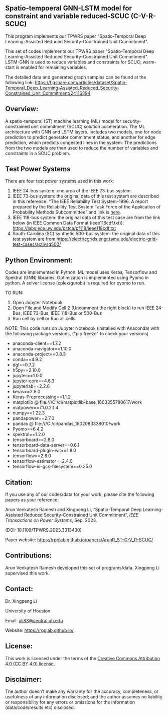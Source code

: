 ## Spatio-tempoeral GNN-LSTM model for constraint and variable reduced-SCUC (C-V-R-SCUC)
This program implements our TPWRS paper "Spatio-Temporal Deep Learning-Assisted Reduced Security-Constrained Unit Commitment".

This set of codes implements our TPWRS paper "Spatio-Temporal Deep Learning-Assisted Reduced Security-Constrained Unit Commitment". LSTM-GNN is used to reduce variables and constraints for SCUC; warm-start is enabled for remaining variables.

The detailed data and generated graph samples can be found at the following link:
https://figshare.com/articles/dataset/Spatio-Temporal_Deep_Learning-Assisted_Reduced_Security-Constrained_Unit_Commitment/24116394


## Overview:
A spatio-temporal (ST) machine learning (ML) model for security-constrained unit commitment (SCUC) solution acceleration. The ML architecture with GNN and LSTM layers. Includes two models, one for node prediction to predict generator commitment status, and another for edge prediction, which predicts congested lines in the system. The predictions from the two models are then used to reduce the number of variables and constraints in a SCUC problem.


## Test Power Systems
There are four test power systems used in this work:
1. IEEE 24-bus system: one area of the IEEE 73-bus system.
2. IEEE 73-bus system: the original data of this test system are described in this reference: "The IEEE Reliability Test System-1996. A report prepared by the Reliability Test System Task Force of the Application of Probability Methods Subcommittee" and link is <a class="" target="_blank" href="https://ieeexplore.ieee.org/document/780914">here</a>.
3. IEEE 118-bus system: the original data of this test case are from the link below (in IEEE Common Data Format (ieee118cdf.txt)): https://labs.ece.uw.edu/pstca/pf118/ieee118cdf.txt
4. South-Carolina (SC) synthetic 500-bus system: the original data of this test system are from https://electricgrids.engr.tamu.edu/electric-grid-test-cases/activsg500/


## Python Environment:
Codes are implemented in Python. ML model uses Keras, Tensorflow and Spektral (GNN) libraries. Optimization is implemented using Pyomo in python. A solver license (cplex/gurobi) is required for pyomo to run.

TO RUN:
1. Open Jupyter Notebook
2. Open File and Modify Cell 2 (Uncomment the right block) to run IEEE 24-Bus, IEEE 73-Bus, IEEE 118-Bus or 500-Bus
3. Run cell by cell or Run all cells

NOTE: 
This code runs on Jupyter Notebook (installed with Anaconda) with the following package versions,
("pip freeze" to check your versions)
* anaconda-client==1.7.2
* anaconda-navigator==1.10.0
* anaconda-project==0.8.3
* conda==4.9.2
* dgl==0.7.2
* h5py==2.10.0
* jupyter==1.0.0
* jupyter-core==4.6.3
* jupyterlab==2.2.6
* keras==2.8.0
* Keras-Preprocessing==1.1.2
* matplotlib @ file:///C:/ci/matplotlib-base_1603355780617/work
* matpower==7.1.0.2.1.4
* numpy==1.22.3
* pandapower==2.7.0
* pandas @ file:///C:/ci/pandas_1602083338010/work
* Pyomo==6.4.2
* spektral==1.2.0
* tensorboard==2.8.0
* tensorboard-data-server==0.6.1
* tensorboard-plugin-wit==1.8.0
* tensorflow==2.8.0
* tensorflow-estimator==2.4.0
* tensorflow-io-gcs-filesystem==0.25.0

## Citation:
If you use any of our codes/data for your work, please cite the following papers as your reference:

Arun Venkatesh Ramesh and Xingpeng Li, “Spatio-Temporal Deep Learning-Assisted Reduced Security-Constrained Unit Commitment”, *IEEE Transactions on Power Systems*, Sep. 2023. 

(DOI: 10.1109/TPWRS.2023.3313430)

Paper website: https://rpglab.github.io/papers/ArunR_ST-C-V_R-SCUC/


## Contributions:
Arun Venkatesh Ramesh developed this set of programs/data. Xingpeng Li supervised this work.


## Contact:
Dr. Xingpeng Li

University of Houston

Email: xli83@central.uh.edu

Website: https://rpglab.github.io/


## License:
This work is licensed under the terms of the <a class="off" href="https://creativecommons.org/licenses/by/4.0/"  target="_blank">Creative Commons Attribution 4.0 (CC BY 4.0) license.</a>


## Disclaimer:
The author doesn’t make any warranty for the accuracy, completeness, or usefulness of any information disclosed; and the author assumes no liability or responsibility for any errors or omissions for the information (data/code/results etc) disclosed.